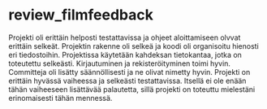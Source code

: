 # review_filmfeedback

Projekti oli erittäin helposti testattavissa ja ohjeet aloittamiseen olvvat erittäin selkeät.
Projektin rakenne oli selkeä ja koodi oli organisoitu hienosti eri tiedostoihin.
Projektissa käytetään kahdeksan tietokantaa, jotka on toteutettu selkeästi.
Kirjautuminen ja rekisteröityminen toimi hyvin.
Committeja oli lisätty säännöllisesti ja ne olivat nimetty hyvin.
Projekti on erittäin hyvässä vaiheessa ja selkeästi testattavissa. Itsellä ei ole enään tähän vaiheeseen lisättävää palautetta, sillä projekti on toteuttu mielestäni erinomaisesti tähän mennessä.
